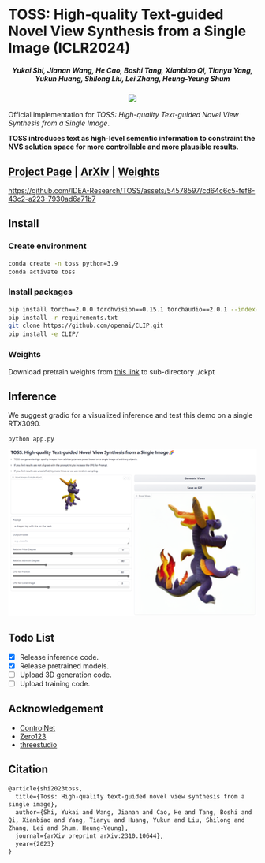 # TOSS: High-quality Text-guided Novel View Synthesis from a Single Image (ICLR2024)

#####  <p align="center"> Yukai Shi, Jianan Wang, He Cao, Boshi Tang, Xianbiao Qi, Tianyu Yang, Yukun Huang, Shilong Liu, Lei Zhang, Heung-Yeung Shum
<p align="center">
  <img src="https://toss3d.github.io/figures/teaser.png"/>
</p>

Official implementation for *TOSS: High-quality Text-guided Novel View Synthesis from a Single Image*.

**TOSS introduces text as high-level sementic information to constraint the NVS solution space for more controllable and more plausible  results.**

## [Project Page](https://toss3d.github.io/) | [ArXiv](https://arxiv.org/abs/2310.10644) | [Weights](https://drive.google.com/drive/folders/15URQHblOVi_7YXZtgdFpjZAlKsoHylsq?usp=sharing)


https://github.com/IDEA-Research/TOSS/assets/54578597/cd64c6c5-fef8-43c2-a223-7930ad6a71b7


## Install

### Create environment
```bash
conda create -n toss python=3.9
conda activate toss
```

### Install packages
```bash
pip install torch==2.0.0 torchvision==0.15.1 torchaudio==2.0.1 --index-url https://download.pytorch.org/whl/cu118
pip install -r requirements.txt
git clone https://github.com/openai/CLIP.git
pip install -e CLIP/
```
### Weights
Download pretrain weights from [this link](https://drive.google.com/drive/folders/15URQHblOVi_7YXZtgdFpjZAlKsoHylsq?usp=sharing) to sub-directory ./ckpt

## Inference

We suggest gradio for a visualized inference and test this demo on a single RTX3090.

```
python app.py
```

![image](assets/gradio.png)


## Todo List
- [x] Release inference code.
- [x] Release pretrained models.
- [ ] Upload 3D generation code.
- [ ] Upload training code.

## Acknowledgement
- [ControlNet](https://github.com/lllyasviel/ControlNet/)
- [Zero123](https://github.com/cvlab-columbia/zero123/)
- [threestudio](https://github.com/threestudio-project/threestudio)

## Citation

```
@article{shi2023toss,
  title={Toss: High-quality text-guided novel view synthesis from a single image},
  author={Shi, Yukai and Wang, Jianan and Cao, He and Tang, Boshi and Qi, Xianbiao and Yang, Tianyu and Huang, Yukun and Liu, Shilong and Zhang, Lei and Shum, Heung-Yeung},
  journal={arXiv preprint arXiv:2310.10644},
  year={2023}
}
```
